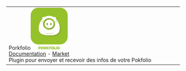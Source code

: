 | | | | | | |
|--- | --- | --- | --- | --- | ---
|Porkfolio<img src="porkfolio/porkfolio_icon.png" width="100" /><br>[Documentation](porkfolio/index.md) - [Market](https://market.jeedom.com/index.php?v=d&p=market_display&id=1503)<br/>Plugin pour envoyer et recevoir des infos de votre Pokfolio